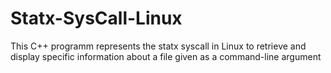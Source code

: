# Statx-SysCall-Linux
This C++ programm represents the statx syscall in Linux to retrieve and display specific information about a file given as a command-line argument

